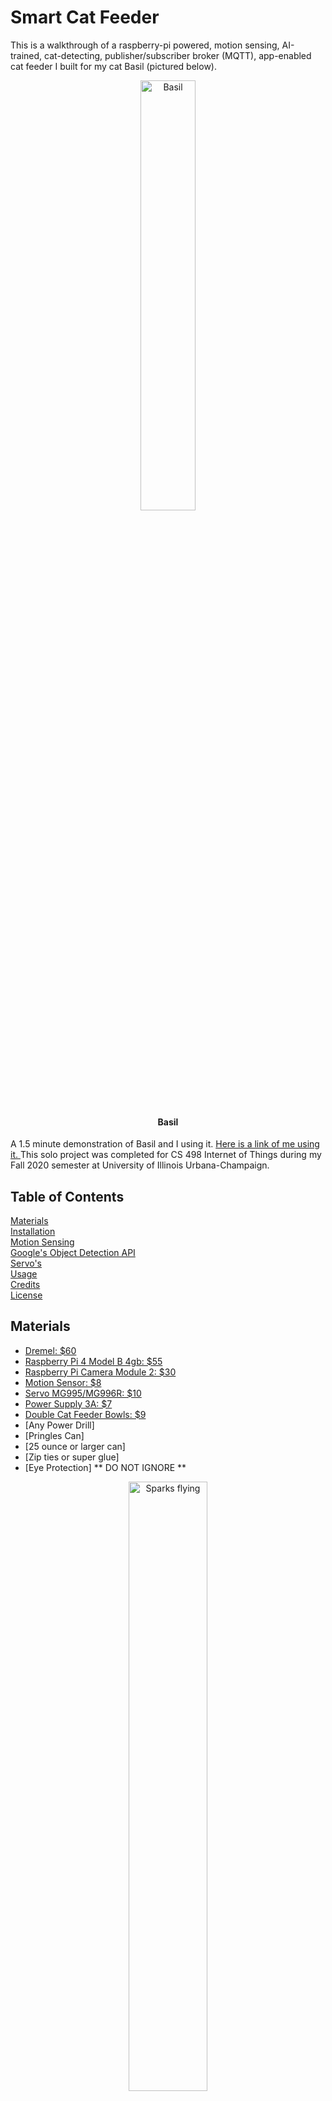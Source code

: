#  Smart Cat Feeder

This is a walkthrough of a raspberry-pi powered, motion sensing, AI-trained, cat-detecting, publisher/subscriber broker (MQTT), app-enabled cat feeder I built for my cat Basil (pictured below). 

<p align="center">
  <img src="https://i.imgur.com/fXNZdzI.jpg" alt="Basil" width=42% height=42%></img>
  <h4 align="center">Basil</h4>
</p>

A 1.5 minute demonstration of Basil and I using it. <a href="https://youtu.be/Y3K3dwvThA8">Here is a link of me using it. </a>This solo project was completed for CS 498 Internet of Things during my Fall 2020 semester at University of Illinois Urbana-Champaign.



## Table of Contents  
[Materials](#materials)  
[Installation](#installation)  
[Motion Sensing](#motion) <br>
[Google's Object Detection API](#detection)<br>
[Servo's](#servo)<br>
[Usage](#usage)   <br>
[Credits](#credits) <br>
[License](#license) 

## Materials

* [Dremel: $60](https://www.amazon.com/Dremel-3000-1-24-Attachment-Accessories/dp/B005JRJE56/ref=sr_1_8?dchild=1&keywords=dremel&qid=1630520111&sr=8-8)
* [Raspberry Pi 4 Model B 4gb: $55](https://www.adafruit.com/product/4296)
* [Raspberry Pi Camera Module 2: $30](https://www.raspberrypi.org/products/camera-module-v2/)
* [Motion Sensor: $8](https://www.amazon.com/HiLetgo-HC-SR501-Infrared-Sensor-Arduino/dp/B07KZW86YR/ref=sr_1_5?dchild=1&keywords=raspberry+pi+motion+sensor&qid=1630521087&sr=8-5)
* [Servo MG995/MG996R: $10](https://www.amazon.com/Digital-Steering-Control-Helicopter-Airplane/dp/B08TWZNZC8/ref=sr_1_8?dchild=1&keywords=MG996R&qid=1630522971&s=industrial&sr=1-8)
* [Power Supply 3A: $7](https://www.amazon.com/Power-Supply-Adapter-Switch-Raspberry/dp/B07TSDJSQH/ref=sr_1_8?dchild=1&keywords=3a+power+supply+adapter+raspberry+pi&qid=1630198961&sr=8-8)
* [Double Cat Feeder Bowls: $9](https://www.amazon.com/UPSKY-Double-Premium-Stainless-Modeling/dp/B07LF1JLZ6/ref=sr_1_5?dchild=1&keywords=double+cat+feeder+bowl+eyes&qid=1630521009&sr=8-5)
* [Any Power Drill]
* [Pringles Can]
* [25 ounce or larger can]
* [Zip ties or super glue]
* [Eye Protection] ** DO NOT IGNORE **

<p align="center">
  <img src="https://i.imgur.com/eWU46YJ.jpg" alt="Sparks flying" width=50% height=50%>
</p>

*Warning* Sparks flying while cutting metal. Please be sure to wear eye Protection


## Installation

<ol>
<li>Get both your pringles can and soup can and remove the paper wrapping from the soup can. You can use wrapping paper on your pringles to make it look nicer at the end but thats optional.
  </li>
<p align="center">
  <img src="https://i.imgur.com/T2DxYku.jpg" alt="Cans" width=40% height=40%>
</p>

<li>Get a sharpie and mark the bottom of both cans like this:</li>
<p align="center">
  <img src="https://i.imgur.com/qM7iksl.jpg" alt="Soup Can" width=40% height=40%>
   <img src="https://i.imgur.com/PZrSutT.jpg" alt="Pringles Can" width=40% height=40%>
</p>
  
<li>Get out a .5 inch spade bit from your drill bit set, and WEAR YOUR EYE PROTECTION</li>
<p align="center">
  <img src="https://i.imgur.com/xCzJe0y.jpg" alt=".5 inch spade bit" width=40% height=40%>
</p>
   
  <li>It should look like this afterwards</li>
<p align="center">
  <img src="https://i.imgur.com/oTw5e34.jpg" alt="Can with hole in it" width=30% height=30%>
</p>
  
  <li>Time to break out the dremel. Keep your eye pro on. If you havnt used it before, watch some youtube videos please. <a href="https://photos.app.goo.gl/gx8oZPCbP9pxyYsP8">Here is a link of me using it.</a></li>
<p align="center">
  <img src="https://i.imgur.com/f16LW5v.jpg" alt="Dremel" width=30% height=30%>
</p>
    <li>Make sure to cut a hole in the back for the raspberry pi power cable, 4 holes for the servo, and an opening for the food to dispense. Insert zip ties to attach MG995 servo.</li>
<p align="center">
  <img src="https://i.imgur.com/3NrEfJe.jpg" alt="Can" width=25% height=25%>
  <img src="https://i.imgur.com/1u4yxFE.jpg" alt="Can" width=25% height=25%>
  <img src="https://i.imgur.com/E65ZPac.jpg" alt="Can" width=25% height=25%>
  <img src="https://i.imgur.com/2wjBCXr.jpg" alt="Can" width=25% height=25%>
</p>
<li>This step is optional but I wrapped my can with cute kitty wrapping paper, although dont get one that is glittery like my wife bought for me.</li>
<p align="center">
  <img src="https://i.imgur.com/VGxeo9c.jpg" alt="Can" width=33% height=33%>
  <img src="https://i.imgur.com/EETPAkK.jpg" alt="Can" width=33% height=33%>
</p>
  <li>We'll come back to installing the pi/camera/motion sensor/servo after you've tested it all out.</li>
</ol>

## Motion

The purpose of the motion sensor is to activate the object detection algorithm. It's compute heavy and activates the camera. We don't want to always be running the camera, so a more low-powered approach is using a simple motion sensor for when Basil (cat) walks in front of the cat feeder, and only then it will start the object detection api.

Attach your motion sensor like this:
<br>
![image](https://i.imgur.com/AMcoCBn.png)

Here is a good tutorial if you are having difficulty but it is pretty self exaplanatory. 
https://projects.raspberrypi.org/en/projects/parent-detector/1


<p align="center">
  <img src="https://i.imgur.com/jaRkhX7.jpg" alt="Installed in the back" width=50% height=50%>
  <h4 align="center">This is the camera and the sensor in the back.</h4>
</p>


<p align="center">
  <img src="https://i.imgur.com/PmcHlVR.jpg?1" alt="Installed in the front" width=50% height=50%>
  <h4 align="center">Here is the sensor on the top and the camera in the middle.</h4>
</p>


## Dectection

Install the rapberry camera pi. There are a few tutorials on how to do so, so there is no need to repeat their great work:
https://projects.raspberrypi.org/en/projects/getting-started-with-picamera
https://thepihut.com/blogs/raspberry-pi-tutorials/16021420-how-to-install-use-the-raspberry-pi-camera

After you have installed the camera and tests that it has worked. Please check out TensorFlow's object detection API that was designed and specialized for Raspberry Pi.
The AI model has been trained to detect 100 or so items. You can check out the list and instructions on the link.

https://github.com/EdjeElectronics/TensorFlow-Object-Detection-on-the-Raspberry-Pi

When you have finished the guide take a look at `tf_image_dection.py` file which includes the following code:
```
 for detected_obj_data in results:
              if detected_obj_data["label"] in ['cat']:
                print (detected_obj_data["label"], "has been detected")
                return True
```
When motion is sensed, and activates the object detection, it will put into a list, from the `detect_objects` method. 

```
def detect_objects(interpreter, image, threshold, labels):
  """Returns a list of detection results, each a dictionary of object info."""
  set_input_tensor(interpreter, image)
  interpreter.invoke()
  ```


## Servo

If you have never worked with servos, then it is a good time to read a guide or two on how to control servo motors on the raspberry pi.

https://www.digikey.com/en/maker/blogs/2021/how-to-control-servo-motors-with-a-raspberry-pi

https://pypi.org/project/RPi.GPIO/ 

Here is the method to set the angle of the servo, which activates using the `GPIO` library.




```
pwm = GPIO.PWM(3, 50)

pwm.start(0)

def set_angle(angle):
    
    duty = angle / 18 + 2
    
    GPIO.output(3, True)
    pwm.ChangeDutyCycle(duty)
    sleep(1)
    GPIO.output(3, False)
    pwm.ChangeDutyCycle(0)
    ```


## Usage



## Credits

https://github.com/EdjeElectronics/TensorFlow-Object-Detection-on-the-Raspberry-Pi

https://www.youtube.com/watch?v=dqr-AT5HvyM


## License

MIT License

Copyright (c) 2021 Albert Yeh

Permission is hereby granted, free of charge, to any person obtaining a copy
of this software and associated documentation files (the "Software"), to deal
in the Software without restriction, including without limitation the rights
to use, copy, modify, merge, publish, distribute, sublicense, and/or sell
copies of the Software, and to permit persons to whom the Software is
furnished to do so, subject to the following conditions:

The above copyright notice and this permission notice shall be included in all
copies or substantial portions of the Software.

THE SOFTWARE IS PROVIDED "AS IS", WITHOUT WARRANTY OF ANY KIND, EXPRESS OR
IMPLIED, INCLUDING BUT NOT LIMITED TO THE WARRANTIES OF MERCHANTABILITY,
FITNESS FOR A PARTICULAR PURPOSE AND NONINFRINGEMENT. IN NO EVENT SHALL THE
AUTHORS OR COPYRIGHT HOLDERS BE LIABLE FOR ANY CLAIM, DAMAGES OR OTHER
LIABILITY, WHETHER IN AN ACTION OF CONTRACT, TORT OR OTHERWISE, ARISING FROM,
OUT OF OR IN CONNECTION WITH THE SOFTWARE OR THE USE OR OTHER DEALINGS IN THE
SOFTWARE.
  
